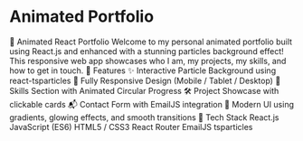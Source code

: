# Animated Portfolio 
 🚀 Animated React Portfolio Welcome to my personal animated portfolio built using React.js and enhanced with a stunning particles background effect! This responsive web app showcases who I am, my projects, my skills, and how to get in touch.  🚀 Features ✨ Interactive Particle Background using react-tsparticles  🎯 Fully Responsive Design (Mobile / Tablet / Desktop)  🧠 Skills Section with Animated Circular Progress  🛠️ Project Showcase with clickable cards  📬 Contact Form with EmailJS integration  🌙 Modern UI using gradients, glowing effects, and smooth transitions  🧰 Tech Stack React.js  JavaScript (ES6)  HTML5 / CSS3  React Router  EmailJS  tsparticles
